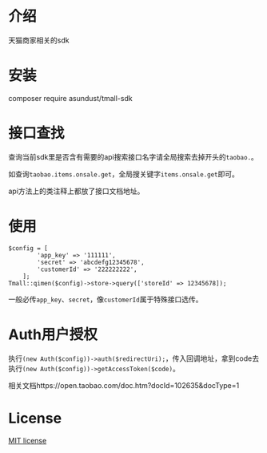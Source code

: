 # 介绍
天猫商家相关的sdk

# 安装
composer require asundust/tmall-sdk

# 接口查找
查询当前sdk里是否含有需要的api搜索接口名字请全局搜索去掉开头的`taobao.`。

如查询`taobao.items.onsale.get`，全局搜关键字`items.onsale.get`即可。

api方法上的类注释上都放了接口文档地址。

# 使用
```
$config = [
        'app_key' => '111111',
        'secret' => 'abcdefg12345678',
        'customerId' => '222222222',
    ];
Tmall::qimen($config)->store->query(['storeId' => 12345678]);
```
一般必传`app_key`、`secret`，像`customerId`属于特殊接口选传。

# Auth用户授权
执行`(new Auth($config))->auth($redirectUri);`，传入回调地址，拿到code去执行`(new Auth($config))->getAccessToken($code)`。

相关文档https://open.taobao.com/doc.htm?docId=102635&docType=1

# License
[MIT license](https://opensource.org/licenses/MIT)